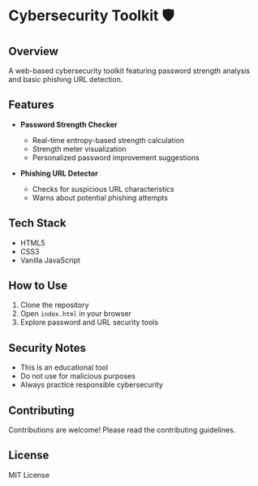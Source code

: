 # Cybersecurity Toolkit 🛡️

## Overview
A web-based cybersecurity toolkit featuring password strength analysis and basic phishing URL detection.

## Features
- **Password Strength Checker**
  - Real-time entropy-based strength calculation
  - Strength meter visualization
  - Personalized password improvement suggestions

- **Phishing URL Detector**
  - Checks for suspicious URL characteristics
  - Warns about potential phishing attempts

## Tech Stack
- HTML5
- CSS3
- Vanilla JavaScript

## How to Use
1. Clone the repository
2. Open `index.html` in your browser
3. Explore password and URL security tools

## Security Notes
- This is an educational tool
- Do not use for malicious purposes
- Always practice responsible cybersecurity

## Contributing
Contributions are welcome! Please read the contributing guidelines.

## License
MIT License
```
